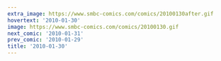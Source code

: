 ```yaml
---
extra_image: https://www.smbc-comics.com/comics/20100130after.gif
hovertext: '2010-01-30'
image: https://www.smbc-comics.com/comics/20100130.gif
next_comic: '2010-01-31'
prev_comic: '2010-01-29'
title: '2010-01-30'
---
```



